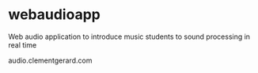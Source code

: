 # webaudioapp
Web audio application to introduce music students to sound processing in real time

audio.clementgerard.com
